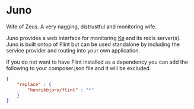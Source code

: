 Juno
====

Wife of Zeus. A very nagging, distrustful and monitoring wife.

Juno provides a web interface for monitoring [Kø](http://unreleased) and its redis server(s). Juno is built ontop of Flint but can be used standalone
by including the service provider and routing into your own application.

If you do not want to have Flint installed as a dependency you can add the following to your composer.json file and it will be excluded.

``` json
{
    "replace" : {
        "henrikbjorn/flint" : "*"
    }
}
```
